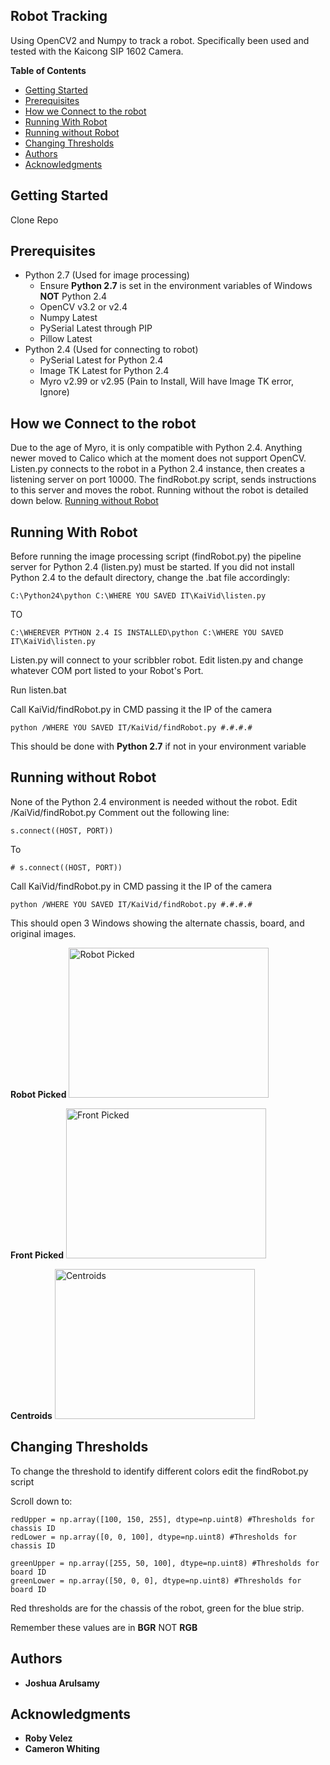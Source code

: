 ## Robot Tracking

Using OpenCV2 and Numpy to track a robot. Specifically been used and tested with the Kaicong SIP 1602 Camera.

**Table of Contents**

- [Getting Started](#)
- [Prerequisites](#)
- [How we Connect to the robot](#)
- [Running With Robot](#)
- [Running without Robot](#)
- [Changing Thresholds](#)
- [Authors](#)
- [Acknowledgments](#)


## Getting Started

Clone Repo

## Prerequisites
- Python 2.7 (Used for image processing)
  - Ensure **Python 2.7** is set in the environment variables of Windows **NOT** Python 2.4
  - OpenCV v3.2 or v2.4
  - Numpy Latest
  - PySerial Latest through PIP
  - Pillow Latest
- Python 2.4 (Used for connecting to robot)
  - PySerial Latest for Python 2.4
  - Image TK Latest for Python 2.4
  - Myro v2.99 or v2.95 (Pain to Install, Will have Image TK error, Ignore)

## How we Connect to the robot
Due to the age of Myro, it is only compatible with Python 2.4. Anything newer moved to Calico which at the moment does not support OpenCV. Listen.py connects to the robot in a Python 2.4 instance, then creates a listening server on port 10000.
The findRobot.py script, sends instructions to this server and moves the robot. Running without the robot is detailed down below.
[Running without Robot](#)

## Running With Robot
Before running the image processing script (findRobot.py) the pipeline server for Python 2.4 (listen.py) must be started.
If you did not install Python 2.4 to the default directory, change the .bat file accordingly:

```
C:\Python24\python C:\WHERE YOU SAVED IT\KaiVid\listen.py
```

TO

```
C:\WHEREVER PYTHON 2.4 IS INSTALLED\python C:\WHERE YOU SAVED IT\KaiVid\listen.py
```

Listen.py will connect to your scribbler robot. Edit listen.py and change whatever COM port listed to your Robot's Port.

Run listen.bat

Call KaiVid/findRobot.py in CMD passing it the IP of the camera

```
python /WHERE YOU SAVED IT/KaiVid/findRobot.py #.#.#.#
```
This should be done with **Python 2.7** if not in your environment variable

## Running without Robot
None of the Python 2.4 environment is needed without the robot.
Edit /KaiVid/findRobot.py
Comment out the following line:

```
s.connect((HOST, PORT))
```

To

```
# s.connect((HOST, PORT))
```

Call KaiVid/findRobot.py in CMD passing it the IP of the camera

```
python /WHERE YOU SAVED IT/KaiVid/findRobot.py #.#.#.#
```
This should open 3 Windows showing the alternate chassis, board, and original images.

**Robot Picked**
<img src="https://user-images.githubusercontent.com/14321139/34995801-d096836a-fa94-11e7-9c0d-7db769829056.PNG" alt="Robot Picked" width="320" height="240">

**Front Picked**
<img src="https://user-images.githubusercontent.com/14321139/34995798-cff908e2-fa94-11e7-96e2-6e31c177178c.PNG" alt="Front Picked" width="320" height="240">

**Centroids**
<img src="https://user-images.githubusercontent.com/14321139/34995799-d02e19f6-fa94-11e7-850f-02060456b2b1.PNG" alt="Centroids" width="320" height="240">

## Changing Thresholds
To change the threshold to identify different colors edit the findRobot.py script

Scroll down to:

```
redUpper = np.array([100, 150, 255], dtype=np.uint8) #Thresholds for chassis ID
redLower = np.array([0, 0, 100], dtype=np.uint8) #Thresholds for chassis ID

greenUpper = np.array([255, 50, 100], dtype=np.uint8) #Thresholds for board ID
greenLower = np.array([50, 0, 0], dtype=np.uint8) #Thresholds for board ID
```

Red thresholds are for the chassis of the robot, green for the blue strip.

Remember these values are in **BGR** NOT **RGB**


## Authors

* **Joshua Arulsamy**

## Acknowledgments

* **Roby Velez**
* **Cameron Whiting**
